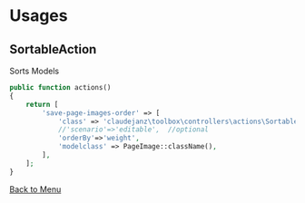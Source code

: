 Usages
======

SortableAction 
----------

Sorts Models

```php
public function actions()
{
    return [
        'save-page-images-order' => [
            'class' => 'claudejanz\toolbox\controllers\actions\SortableAction',
            //'scenario'=>'editable',  //optional
            'orderBy'=>'weight',
            'modelclass' => PageImage::className(),
        ],
    ];
}
```

[Back to Menu](README.md)